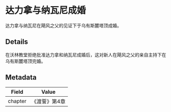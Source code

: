 # 达力拿与纳瓦尼成婚
达力拿与纳瓦尼在飓风之父的见证下于乌有斯麓塔顶成婚。

## Details
在沃林教堂拒绝批准达力拿和纳瓦尼成婚后，这对新人在飓风之父的亲自主持下在乌有斯麓塔顶完婚。

## Metadata
| Field | Value |
| ----- | ----- |
| chapter | 《渡誓》第4章 |
